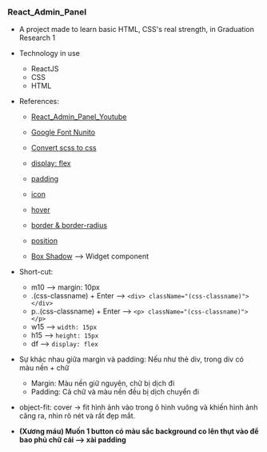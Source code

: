 ### React_Admin_Panel

* A project made to learn basic HTML, CSS's real strength, in Graduation Research 1

* Technology in use
  * ReactJS
  * CSS
  * HTML

* References:
  * [React_Admin_Panel_Youtube](https://www.youtube.com/watch?v=yKV1IGahXqA&list=LL&index=15&t=2598s)
  * [Google Font Nunito](https://fonts.google.com/specimen/Nunito)
  * [Convert scss to css](https://hocwebchuan.com/tutorial/scss/scss_install.php)
  * [display: flex](https://hocwebchuan.com/tutorial/css3/display-flex.php)
  * [padding](https://hocwebchuan.com/reference/cssSection/pr_padding.php)
  * [icon](https://mui.com/material-ui/material-icons/?query=bill)
  * [hover](https://hocwebchuan.com/reference/cssSection/se_hover.php)

  * [border & border-radius](https://hocwebchuan.com/reference/cssSection/css3/pr_border_radius.php)
  * [position](https://viblo.asia/p/thuoc-tinh-position-trong-css-6J3ZggdqZmB)
  * [Box Shadow](https://html-css-js.com/css/generator/box-shadow/) --> Widget component

* Short-cut:
  * m10 --> margin: 10px
  * .(css-classname) + Enter --> ```<div> className="(css-classname)"></div>```
  * p..(css-classname) + Enter --> ```<p> className="(css-classname)"></p>```
  * w15 --> ```width: 15px```
  * h15 --> ```height: 15px```
  * df --> ```display: flex```

* Sự khác nhau giữa margin và padding: Nếu như thẻ div, trong div có màu nền + chữ 
  * Margin: Màu nền giữ nguyên, chữ bị dịch đi 
  * Padding: Cả chữ và màu nền đều bị dịch chuyển đi 

* object-fit: cover -> fit hình ảnh vào trong ô hình vuông và khiến hình ảnh căng ra, nhìn rõ nét và rất đẹp mắt. 


* **(Xương máu) Muốn 1 button có màu sắc background co lên thụt vào để bao phủ chữ cái --> xài padding**